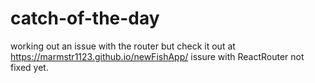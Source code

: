 # catch-of-the-day

working out an issue with the router but
check it out at https://marmstr1123.github.io/newFishApp/ 
issure with ReactRouter not fixed yet.
